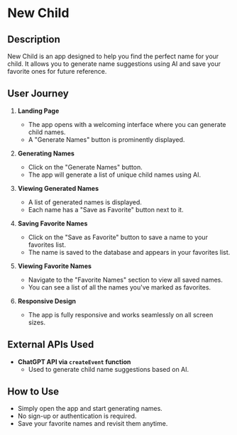 # New Child

## Description

New Child is an app designed to help you find the perfect name for your child. It allows you to generate name suggestions using AI and save your favorite ones for future reference.

## User Journey

1. **Landing Page**
   - The app opens with a welcoming interface where you can generate child names.
   - A "Generate Names" button is prominently displayed.

2. **Generating Names**
   - Click on the "Generate Names" button.
   - The app will generate a list of unique child names using AI.

3. **Viewing Generated Names**
   - A list of generated names is displayed.
   - Each name has a "Save as Favorite" button next to it.

4. **Saving Favorite Names**
   - Click on the "Save as Favorite" button to save a name to your favorites list.
   - The name is saved to the database and appears in your favorites list.

5. **Viewing Favorite Names**
   - Navigate to the "Favorite Names" section to view all saved names.
   - You can see a list of all the names you've marked as favorites.

6. **Responsive Design**
   - The app is fully responsive and works seamlessly on all screen sizes.

## External APIs Used

- **ChatGPT API via `createEvent` function**
  - Used to generate child name suggestions based on AI.

## How to Use

- Simply open the app and start generating names.
- No sign-up or authentication is required.
- Save your favorite names and revisit them anytime.

